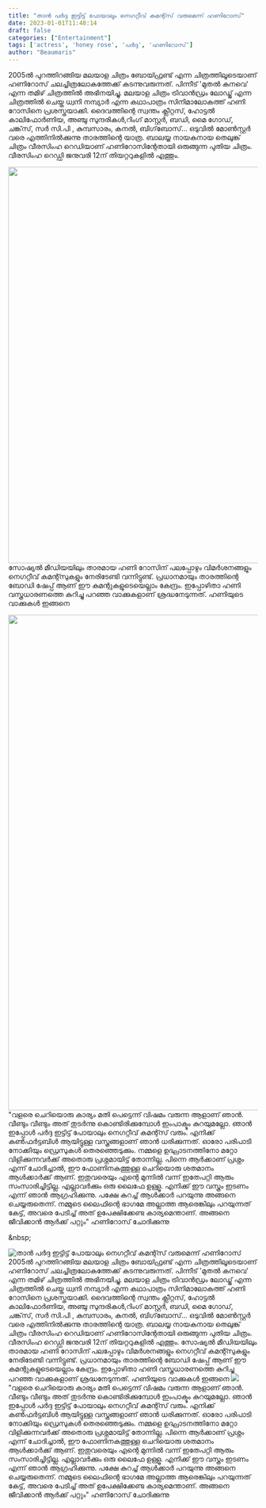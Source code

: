 ```yaml
---
title: "താൻ പർദ്ദ ഇട്ടിട്ട് പോയാലും നെ​ഗറ്റീവ് കമന്റ്സ് വരുമെന്ന് ഹണിറോസ്"
date: 2023-01-01T11:48:14
draft: false
categories: ["Entertainment"]
tags: ['actress', 'honey rose', 'പർദ്ദ', 'ഹണിറോസ്']
author: "Beaumaris"
---
```


2005ല്‍ പുറത്തിറങ്ങിയ മലയാള ചിത്രം ബോയ്ഫ്രണ്ട് എന്ന ചിത്രത്തിലൂടെയാണ് ഹണിറോസ് ചലച്ചിത്രലോകത്തേക്ക് കടന്നുവരുന്നത്. പിന്നീട് 'മുതൽ കനവെ' എന്ന തമിഴ് ചിത്രത്തില്‍ അഭിനയിച്ചു. മലയാള ചിത്രം ട്രിവാന്‍ഡ്രം ലോഡ്ജ് എന്ന ചിത്രത്തില്‍ ചെയ്ത ധ്വനി നമ്പ്യാര്‍ എന്ന കഥാപാത്രം സിനിമാലോകത്ത് ഹണി റോസിനെ പ്രശസ്തയാക്കി. ദൈവത്തിന്റെ സ്വന്തം ക്ലീറ്റസ്, ഹോട്ടല്‍ കാലിഫോര്‍ണിയ, അഞ്ചു സുന്ദരികള്‍,റിംഗ് മാസ്റ്റര്‍, ബഡി, മൈ ഗോഡ്, ചങ്ക്‌സ്, സര്‍ സി.പി , കുമ്പസാരം, കനൽ, ബിഗ്‌ബോസ്... ഒടുവിൽ മോൺസ്റ്റർ വരെ എത്തിനിൽക്കുന്നു താരത്തിന്റെ യാത്ര. ബാലയ്യ നായകനായ തെലുങ്ക് ചിത്രം വീരസിംഹ റെഡിയാണ് ഹണിറോസിന്റേതായി ഒരുങ്ങുന്ന പുതിയ ചിത്രം. വീരസിംഹ റെഡ്ഡി ജനുവരി 12ന് തിയറ്ററുകളിൽ എത്തും.

<img class="size-large wp-image-376701 aligncenter" src="https://cdn.boolokam.com/articles/2023/01/dqqqqqq-1024x1024.jpg" alt="" width="800" height="800" />സോഷ്യൽ മീഡിയയിലും താരമായ ഹണി റോസിന് പലപ്പോഴും വിമർശനങ്ങളും നെ​ഗറ്റീവ് കമന്റ്സുകളും നേരിടേണ്ടി വന്നിട്ടുണ്ട്. പ്രധാനമായും താരത്തിന്റെ ബോഡി ഷേപ്പ് ആണ് ഈ കമന്റുകളുടെയെല്ലാം കേന്ദ്രം. ഇപ്പോഴിതാ ഹണി വസ്ത്രധാരണത്തെ കുറിച്ചു പറഞ്ഞ വാക്കുകളാണ് ശ്രദ്ധനേടുന്നത്. ഹണിയുടെ വാക്കുകൾ ഇങ്ങനെ

<img class="size-large wp-image-376702 aligncenter" src="https://cdn.boolokam.com/articles/2023/01/ffwwfff-819x1024.jpg" alt="" width="800" height="1000" />"വളരെ ചെറിയൊരു കാര്യം മതി പെട്ടെന്ന് വിഷമം വരുന്ന ആളാണ് ഞാൻ. വീണ്ടും വീണ്ടും അത് തുടർന്നു കൊണ്ടിരിക്കുമ്പോൾ ഇംപാക്ടും കുറയുമല്ലോ. ഞാൻ ഇപ്പോൾ പർദ്ദ ഇട്ടിട്ട് പോയാലും നെ​ഗറ്റീവ് കമന്റ്സ് വരും. എനിക്ക് കൺഫർട്ടബിൾ ആയിട്ടുള്ള വസ്ത്രങ്ങളാണ് ഞാൻ ധരിക്കുന്നത്. ഓരോ പരിപാടി നോക്കിയും ഡ്രെസുകൾ തെരഞ്ഞെടുക്കും. നമ്മളെ ഉദ്ഘാടനത്തിനോ മറ്റോ വിളിക്കുന്നവർക്ക് അതൊരു പ്രശ്നമായിട്ട് തോന്നില്ല. പിന്നെ ആർക്കാണ് പ്രശ്നം എന്ന് ചോദിച്ചാൽ, ഈ ഫോണിനകത്തുള്ള ചെറിയൊരു ശതമാനം ആൾക്കാർക്ക് ആണ്. ഇതുവരെയും എന്റെ മുന്നിൽ വന്ന് ഇതേപറ്റി ആരും സംസാരിച്ചിട്ടില്ല. എല്ലാവർക്കും ഒരു ലൈഫേ ഉള്ളൂ. എനിക്ക് ഈ വസ്ത്രം ഇടണം എന്ന് ഞാൻ ആ​ഗ്രഹിക്കുന്നു. പക്ഷേ കുറച്ച് ആൾക്കാർ പറയുന്നു അങ്ങനെ ചെയ്യരുതെന്ന്. നമ്മുടെ ലൈഫിന്റെ ഭാ​ഗമേ അല്ലാത്ത ആരെങ്കിലും പറയുന്നത് കേട്ട്, അവരെ പേടിച്ച് അത് ഉപേക്ഷിക്കേണ്ട കാര്യമെന്താണ്. അങ്ങനെ ജീവിക്കാൻ ആർക്ക് പറ്റും" ഹണിറോസ് ചോദിക്കുന്നു

&amp;nbsp;


![താൻ പർദ്ദ ഇട്ടിട്ട് പോയാലും നെ​ഗറ്റീവ് കമന്റ്സ് വരുമെന്ന് ഹണിറോസ്](https://cdn.boolokam.com/articles/2023/01/dqqqqqq-1024x1024.jpg)2005ല്‍ പുറത്തിറങ്ങിയ മലയാള ചിത്രം ബോയ്ഫ്രണ്ട് എന്ന ചിത്രത്തിലൂടെയാണ് ഹണിറോസ് ചലച്ചിത്രലോകത്തേക്ക് കടന്നുവരുന്നത്. പിന്നീട് 'മുതൽ കനവെ' എന്ന തമിഴ് ചിത്രത്തില്‍ അഭിനയിച്ചു. മലയാള ചിത്രം ട്രിവാന്‍ഡ്രം ലോഡ്ജ് എന്ന ചിത്രത്തില്‍ ചെയ്ത ധ്വനി നമ്പ്യാര്‍ എന്ന കഥാപാത്രം സിനിമാലോകത്ത് ഹണി റോസിനെ പ്രശസ്തയാക്കി. ദൈവത്തിന്റെ സ്വന്തം ക്ലീറ്റസ്, ഹോട്ടല്‍ കാലിഫോര്‍ണിയ, അഞ്ചു സുന്ദരികള്‍,റിംഗ് മാസ്റ്റര്‍, ബഡി, മൈ ഗോഡ്, ചങ്ക്‌സ്, സര്‍ സി.പി , കുമ്പസാരം, കനൽ, ബിഗ്‌ബോസ്... ഒടുവിൽ മോൺസ്റ്റർ വരെ എത്തിനിൽക്കുന്നു താരത്തിന്റെ യാത്ര. ബാലയ്യ നായകനായ തെലുങ്ക് ചിത്രം വീരസിംഹ റെഡിയാണ് ഹണിറോസിന്റേതായി ഒരുങ്ങുന്ന പുതിയ ചിത്രം. വീരസിംഹ റെഡ്ഡി ജനുവരി 12ന് തിയറ്ററുകളിൽ എത്തും. സോഷ്യൽ മീഡിയയിലും താരമായ ഹണി റോസിന് പലപ്പോഴും വിമർശനങ്ങളും നെ​ഗറ്റീവ് കമന്റ്സുകളും നേരിടേണ്ടി വന്നിട്ടുണ്ട്. പ്രധാനമായും താരത്തിന്റെ ബോഡി ഷേപ്പ് ആണ് ഈ കമന്റുകളുടെയെല്ലാം കേന്ദ്രം. ഇപ്പോഴിതാ ഹണി വസ്ത്രധാരണത്തെ കുറിച്ചു പറഞ്ഞ വാക്കുകളാണ് ശ്രദ്ധനേടുന്നത്. ഹണിയുടെ വാക്കുകൾ ഇങ്ങനെ ![](https://cdn.boolokam.com/articles/2023/01/ffwwfff-819x1024.jpg)"വളരെ ചെറിയൊരു കാര്യം മതി പെട്ടെന്ന് വിഷമം വരുന്ന ആളാണ് ഞാൻ. വീണ്ടും വീണ്ടും അത് തുടർന്നു കൊണ്ടിരിക്കുമ്പോൾ ഇംപാക്ടും കുറയുമല്ലോ. ഞാൻ ഇപ്പോൾ പർദ്ദ ഇട്ടിട്ട് പോയാലും നെ​ഗറ്റീവ് കമന്റ്സ് വരും. എനിക്ക് കൺഫർട്ടബിൾ ആയിട്ടുള്ള വസ്ത്രങ്ങളാണ് ഞാൻ ധരിക്കുന്നത്. ഓരോ പരിപാടി നോക്കിയും ഡ്രെസുകൾ തെരഞ്ഞെടുക്കും. നമ്മളെ ഉദ്ഘാടനത്തിനോ മറ്റോ വിളിക്കുന്നവർക്ക് അതൊരു പ്രശ്നമായിട്ട് തോന്നില്ല. പിന്നെ ആർക്കാണ് പ്രശ്നം എന്ന് ചോദിച്ചാൽ, ഈ ഫോണിനകത്തുള്ള ചെറിയൊരു ശതമാനം ആൾക്കാർക്ക് ആണ്. ഇതുവരെയും എന്റെ മുന്നിൽ വന്ന് ഇതേപറ്റി ആരും സംസാരിച്ചിട്ടില്ല. എല്ലാവർക്കും ഒരു ലൈഫേ ഉള്ളൂ. എനിക്ക് ഈ വസ്ത്രം ഇടണം എന്ന് ഞാൻ ആ​ഗ്രഹിക്കുന്നു. പക്ഷേ കുറച്ച് ആൾക്കാർ പറയുന്നു അങ്ങനെ ചെയ്യരുതെന്ന്. നമ്മുടെ ലൈഫിന്റെ ഭാ​ഗമേ അല്ലാത്ത ആരെങ്കിലും പറയുന്നത് കേട്ട്, അവരെ പേടിച്ച് അത് ഉപേക്ഷിക്കേണ്ട കാര്യമെന്താണ്. അങ്ങനെ ജീവിക്കാൻ ആർക്ക് പറ്റും" ഹണിറോസ് ചോദിക്കുന്നു &nbsp;
